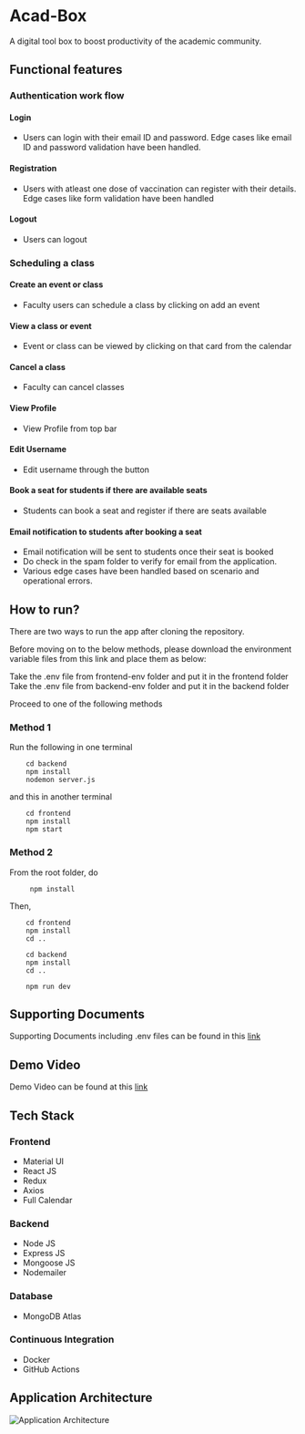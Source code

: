 # Acad-Box
A digital tool box to boost productivity of the academic community.

## Functional features

### Authentication work flow
#### Login
- Users can login with their email ID and password. Edge cases like email ID and password validation have been
  handled.
#### Registration
- Users with atleast one dose of vaccination can register with their details. Edge cases like form validation
  have been handled
#### Logout
- Users can logout
### Scheduling a class

#### Create an event or class
- Faculty users can schedule a class by clicking on add an event
#### View a class or event
- Event or class can be viewed by clicking on that card from the calendar
#### Cancel a class
- Faculty can cancel classes
#### View Profile
- View Profile from top bar
#### Edit Username
- Edit username through the button
#### Book a seat for students if there are available seats
- Students can book a seat and register if there are seats available
#### Email notification to students after booking a seat
- Email notification will be sent to students once their seat is booked
- Do check in the spam folder to verify for email from the application.
- Various edge cases have been handled based on scenario and operational errors.

## How to run?

There are two ways to run the app after cloning the repository. 

Before moving on to the below methods, please download the environment variable files from this link and place them as below:

Take the .env file from frontend-env folder and put it in the frontend folder
Take the .env file from backend-env folder and put it in the backend folder

Proceed to one of the following methods

### Method 1

Run the following in one terminal

```
    cd backend
    npm install
    nodemon server.js
```
and this in another terminal
```
    cd frontend
    npm install
    npm start
```

### Method 2

From the root folder, do

```
     npm install
```

Then,

```
    cd frontend
    npm install
    cd ..
```

```
    cd backend
    npm install
    cd ..
```

```
    npm run dev
```

## Supporting Documents

Supporting Documents including .env files can be found in this [link](https://drive.google.com/drive/folders/1eH-Ci03UGci-U3DZoUGy-lWCl69c04U1?usp=sharing)

## Demo Video

Demo Video can be found at this [link](https://drive.google.com/file/d/1EXTzpord1F8c7u2QlfP3BCnrTbQppJfu/view?usp=sharing)

## Tech Stack
### Frontend
- Material UI
- React JS
- Redux
- Axios
- Full Calendar
### Backend
- Node JS
- Express JS
- Mongoose JS
- Nodemailer
### Database
- MongoDB Atlas
### Continuous Integration
- Docker
- GitHub Actions

## Application Architecture

![Application Architecture](https://user-images.githubusercontent.com/44504940/143780012-7018da2d-ee95-4145-9343-3326f5a0ec9b.jpg)





